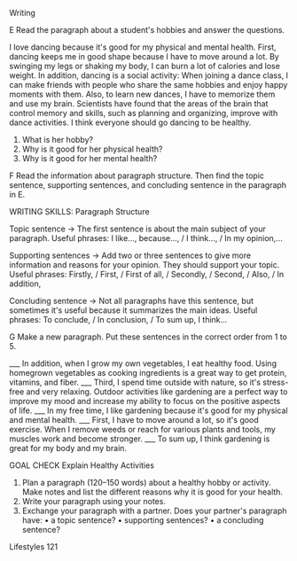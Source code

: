Writing

E Read the paragraph about a student's hobbies and answer the questions.

I love dancing because it's good for my physical and mental health. First, dancing keeps me in good shape because I have to move around a lot. By swinging my legs or shaking my body, I can burn a lot of calories and lose weight. In addition, dancing is a social activity: When joining a dance class, I can make friends with people who share the same hobbies and enjoy happy moments with them. Also, to learn new dances, I have to memorize them and use my brain. Scientists have found that the areas of the brain that control memory and skills, such as planning and organizing, improve with dance activities. I think everyone should go dancing to be healthy.

1. What is her hobby?
2. Why is it good for her physical health?
3. Why is it good for her mental health?

F Read the information about paragraph structure. Then find the topic sentence, supporting sentences, and concluding sentence in the paragraph in E.

WRITING SKILLS: Paragraph Structure

Topic sentence → The first sentence is about the main subject of your paragraph.
Useful phrases: I like..., because..., / I think..., / In my opinion,...

Supporting sentences → Add two or three sentences to give more information and reasons for your opinion. They should support your topic.
Useful phrases: Firstly, / First, / First of all, / Secondly, / Second, / Also, / In addition,

Concluding sentence → Not all paragraphs have this sentence, but sometimes it's useful because it summarizes the main ideas.
Useful phrases: To conclude, / In conclusion, / To sum up, I think...

G Make a new paragraph. Put these sentences in the correct order from 1 to 5.

___ In addition, when I grow my own vegetables, I eat healthy food. Using homegrown vegetables as cooking ingredients is a great way to get protein, vitamins, and fiber.
___ Third, I spend time outside with nature, so it's stress-free and very relaxing. Outdoor activities like gardening are a perfect way to improve my mood and increase my ability to focus on the positive aspects of life.
___ In my free time, I like gardening because it's good for my physical and mental health.
___ First, I have to move around a lot, so it's good exercise. When I remove weeds or reach for various plants and tools, my muscles work and become stronger.
___ To sum up, I think gardening is great for my body and my brain.

GOAL CHECK Explain Healthy Activities

1. Plan a paragraph (120–150 words) about a healthy hobby or activity.
Make notes and list the different reasons why it is good for your health.
2. Write your paragraph using your notes.
3. Exchange your paragraph with a partner. Does your partner's paragraph have:
• a topic sentence?
• supporting sentences?
• a concluding sentence?

Lifestyles 121